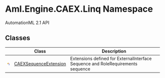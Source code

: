 Aml.Engine.CAEX.Linq Namespace
==============================
AutomationML 2.1 API 


Classes
-------

                | Class                      | Description                                                                     
--------------- | -------------------------- | ------------------------------------------------------------------------------- 
![Public class] | [CAEXSequenceExtension][1] | Extensions defined for ExternalInterface Sequence and RoleRequirements sequence 

[1]: CAEXSequenceExtension/README.md
[2]: https://www.automationml.org
[3]: ../icons/logoShade.png
[Public class]: ../icons/pubclass.gif "Public class"